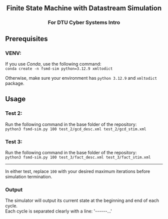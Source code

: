<h2 align="center">Finite State Machine with Datastream Simulation</h2>
<h3 align="center">For DTU Cyber Systems Intro</h3>

## Prerequisites
### VENV:
If you use *Conda*, use the following command:  
```conda create -n fsmd-sim python=3.12.9 xmltodict```

Otherwise, make sure your environment has `python 3.12.9` and `xmltodict` package.

## Usage
### Test 2:
Run the following command in the base folder of the repository:  
```python3 fsmd-sim.py 100 test_2/gcd_desc.xml test_2/gcd_stim.xml```  

### Test 3:
Run the following command in the base folder of the repository:  
```python3 fsmd-sim.py 100 test_3/fact_desc.xml test_3/fact_stim.xml```

---
In either test, replace `100` with your desired maximum iterations before simulation termination.  
### Output
The simulator will output its current state at the beginning and end of each cycle.  
Each cycle is separated clearly with a line: '------...'
